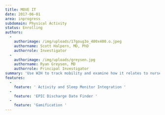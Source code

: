 ```yaml
---
title: MOVE IT
date: 2017-06-01
area: inprogress
subdomain: Physical Activity
status: Enrolling
authors:
  - 
    authorimage: /img/uploads/17goug3o_400x400.o.jpeg
    authorname: Scott Halpern, MD, PhD
    authorrole: Investigator
  - 
    authorimage: /img/uploads/greysen.jpg
    authorname: Ryan Greysen, MD
    authorrole: Principal Investigator
summary: 'Use W2H to track mobility and examine how it relates to nurse mobility assessment scores; W2H would be used to passively collect data via wearable. Partnered with Scott Halpern for testing $ in enrollment - now looking at cancer patients as well- recruiting from Cancer floors - enrollment incentives Control- mobility assessment Intervention- told mobility score and mobility assessment 1 daily feedback message Target for intervention arm participants: Participants in the intervention arm will have a weekly step goal that increases from baseline by 10% each week of the intervention (12 weeks) with a maximum of 10,000 steps'
features:
  - 
    feature: ' Activity and Sleep Monitor Integration '
  - 
    feature: 'EPIC Discharge Date Finder '
  - 
    feature: 'Gamification '
---
```

